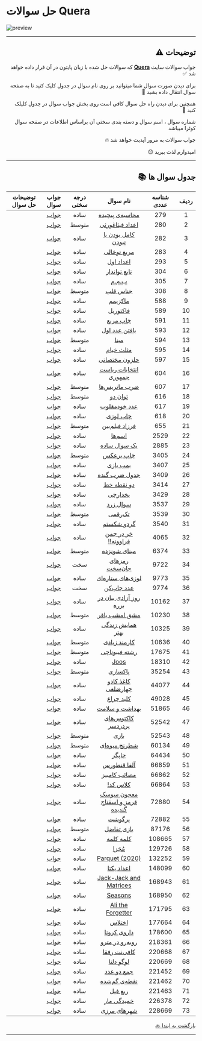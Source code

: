 # حل سوالات Quera
![preview](https://quera.org/static/react/assets/quera_logo-fa17772f.svg)

***
<div dir="rtl">

## توضیحات ⚠️

جواب سوالات سایت **[Quera](https://quera.org/dashboard)** که سوالات حل شده با زبان پایتون در آن قرار داده خواهد شد ✅

برای دیدن صورت سوال شما میتوانید بر روی نام سوال در جدول کلیک کنید تا به صفحه سوال انتقال داده بشید 📨

همچنین برای دیدن راه حل سوال کافی است روی بخش جواب سوال در جدول کلیلک کنید 💯

شماره سوال ، اسم سوال و دسته بندی سختی آن براساس اطلاعات در صفحه سوال کوئرا میباشد 

جواب سوالات به مرور آپدیت خواهد شد 🔥

امیدوارم لذت ببرید 😊

***

## جدول سوال ها 📚

| ردیف | شناسه عددی | نام سوال | درجه سختی | جواب سوال | توضیحات حل سوال |
| :---: | :---: | :-----: | :---: | :---: | :-----: |
| 1 | 279 | [محاسبه‌ی پیچیده](https://quera.org/problemset/279) | ساده | [جواب](Codes/easy/279/) | |
| 2 | 280 | [اعداد فیثاغورثی](https://quera.org/problemset/280) | متوسط | [جواب](Codes/mid/280/) | |
| 3 | 282 | [کامل بودن یا نبودن](https://quera.org/problemset/282) | ساده | [جواب](Codes/easy/282/) | |
| 4 | 283 | [مربع توخالی](https://quera.org/problemset/283) | ساده | [جواب](Codes/easy/283/) | |
| 5 | 293 | [اعداد اول](https://quera.org/problemset/293) | ساده | [جواب](Codes/easy/293/) | |
| 6 | 304 | [تابع تواندار](https://quera.org/problemset/304) | ساده | [جواب](Codes/easy/304/) | |
| 7 | 305 | [ب.م.م](https://quera.org/problemset/305) | ساده | [جواب](Codes/easy/305/) | |
| 8 | 308 | [جناس قلب](https://quera.org/problemset/308) | متوسط | [جواب](Codes/mid/308/) | |
| 9 | 588 | [ماکزیمم](https://quera.org/problemset/588) | ساده | [جواب](Codes/easy/588/) | |
| 10 | 589 | [فاکتوریل](https://quera.org/problemset/589) | ساده | [جواب](Codes/easy/589/) | |
| 11 | 591 | [چاپ مربع](https://quera.org/problemset/591) | ساده | [جواب](Codes/easy/591/) | |
| 12 | 593 | [یافتن عدد اول](https://quera.org/problemset/593) | ساده | [جواب](Codes/easy/593/) | |
| 13 | 594 | [مبنا](https://quera.org/problemset/594) | متوسط | [جواب](Codes/mid/594/) | |
| 14 | 595 | [مثلث خیام](https://quera.org/problemset/595) | ساده | [جواب](Codes/easy/595/) | |
| 15 | 597 | [حلزون مختصاتی](https://quera.org/problemset/597) | ساده | [جواب](Codes/easy/597/) | |
| 16 | 604 | [انتخابات ریاست جمهوری](https://quera.org/problemset/604) | ساده | [جواب](Codes/easy/604/) | |
| 17 | 607 | [ضرب ماتریس‌ها](https://quera.org/problemset/607) | متوسط | [جواب](Codes/mid/607/) | |
| 18 | 616 | [توان دو](https://quera.org/problemset/616) | متوسط | [جواب](Codes/mid/616/) | |
| 19 | 617 | [عدد خودمقلوب](https://quera.org/problemset/617) | ساده | [جواب](Codes/easy/617/) | |
| 20 | 618 | [چاپ لوزی](https://quera.org/problemset/618) | ساده | [جواب](Codes/easy/618/) | |
| 21 | 655 | [فرزاد فیلم‌بین](https://quera.org/problemset/655) | متوسط | [جواب](Codes/mid/655/) | |
| 22 | 2529 | [اسم‌ها](https://quera.org/problemset/2529) | ساده | [جواب](Codes/easy/2529/) | |
| 23 | 2885 | [یک سوال ساده](https://quera.org/problemset/2885) | ساده | [جواب](Codes/easy/2885/) | |
| 24 | 3405 | [چاپ برعکس](https://quera.org/problemset/3405) | متوسط | [جواب](Codes/mid/3405/) | |
| 25 | 3407 | [بمب بازی](https://quera.org/problemset/3407) | ساده | [جواب](Codes/easy/3407/) | |
| 26 | 3409 | [جدول ضرب گنده](https://quera.org/problemset/3409) | ساده | [جواب](Codes/easy/3409/) | |
| 27 | 3414 | [دو نقطه خط](https://quera.org/problemset/3414) | ساده | [جواب](Codes/easy/3414/) | |
| 28 | 3429 | [یخدارچی](https://quera.org/problemset/3429) | ساده | [جواب](Codes/easy/3429/) | |
| 29 | 3537 | [سوال زرد](https://quera.org/problemset/3537) | ساده | [جواب](Codes/easy/3537/) | |
| 30 | 3539 | [تک‌رقمی](https://quera.org/problemset/3539) | متوسط | [جواب](Codes/mid/3539/) | |
| 31 | 3540 | [گردو شکستم](https://quera.org/problemset/3540) | ساده | [جواب](Codes/easy/3540/) | |
| 32 | 4065 | [خر در چمن فراوونه!!](https://quera.org/problemset/4065) | ساده | [جواب](Codes/easy/4065/) | |
| 33 | 6374 | [مبنای شونزده](https://quera.org/problemset/6374) | متوسط | [جواب](Codes/mid/6374/) | |
| 34 | 9722 | [رمزهای جان‌سخت](https://quera.org/problemset/9722) | سخت | [جواب](Codes/hard/9722/) | |
| 35 | 9773 | [لوزی‌های ستاره‌ای](https://quera.org/problemset/9773) | ساده | [جواب](Codes/easy/9773/) | |
| 36 | 9774 | [عدد چاپ‌کن](https://quera.org/problemset/9774) | سخت | [جواب](Codes/hard/9774/) | |
| 37 | 10162 | [روز آزادی بیان در برره](https://quera.org/problemset/10162) | ساده | [جواب](Codes/easy/10162/) | |
| 38 | 10230 | [مشق امشب باقر](https://quera.org/problemset/10230) | متوسط | [جواب](Codes/mid/10230/) | |
| 39 | 10325 | [همایش زندگی بهتر](https://quera.org/problemset/10325) | ساده | [جواب](Codes/easy/10325/) | |
| 40 | 10636 | [کارمند زیادی](https://quera.org/problemset/10636) | متوسط | [جواب](Codes/mid/10636/) | |
| 41 | 17675 | [رشته فیبوناچی](https://quera.org/problemset/17675) | متوسط | [جواب](Codes/mid/17675/) | |
| 42 | 18310 | [Joos](https://quera.org/problemset/18310) | ساده | [جواب](Codes/easy/18310/) | |
| 43 | 35254 | [پاکسازی](https://quera.org/problemset/35254) | متوسط | [جواب](Codes/mid/35254/) | |
| 44 | 44077 | [کاغذ کادو چهارضلعی](https://quera.org/problemset/44077) | ساده | [جواب](Codes/easy/44077/) | |
| 45 | 49028 | [کلید چراغ](https://quera.org/problemset/49028) | ساده | [جواب](Codes/easy/49028/) | |
| 46 | 51865 | [بهداشت و سلامت](https://quera.org/problemset/51865) | ساده | [جواب](Codes/easy/51865/) | |
| 47 | 52542 | [کاکتوس‌های پردردسر](https://quera.org/problemset/52542) | ساده | [جواب](Codes/easy/52542/) | |
| 48 | 52543 | [بازی](https://quera.org/problemset/52543) | متوسط | [جواب](Codes/mid/52543/) | |
| 49 | 60134 | [شطرنج میوه‌ای](https://quera.org/problemset/60134) | متوسط | [جواب](Codes/mid/60134/) | |
| 50 | 64434 | [چاپگر](https://quera.org/problemset/64434) | ساده | [جواب](Codes/easy/64434/) | |
| 51 | 66859 | [آلفا قنطورس](https://quera.org/problemset/66859) | ساده | [جواب](Codes/easy/66859/) | |
| 52 | 66862 | [مصائب کامبیز](https://quera.org/problemset/66862) | ساده | [جواب](Codes/easy/66862/) | |
| 53 | 66864 | [کلاس کد!](https://quera.org/problemset/66864) | ساده | [جواب](Codes/easy/66864/) | |
| 54 | 72880 | [معجون سوسک قرمز و اسفناج گندیده](https://quera.org/problemset/72880) | ساده | [جواب](Codes/easy/72880/) | |
| 55 | 72882 | [پرگوشت](https://quera.org/problemset/72882) | ساده | [جواب](Codes/easy/72882/) | |
| 56 | 87176 | [بازی تفاضل](https://quera.org/problemset/87176) | متوسط | [جواب](Codes/mid/87176/) | |
| 57 | 108665 | [کلمه کلمه](https://quera.org/problemset/108665) | ساده | [جواب](Codes/easy/108665/) | |
| 58 | 129726 | [مُجَزا](https://quera.org/problemset/129726) | ساده | [جواب](Codes/easy/129726/) | |
| 59 | 132252 | [Parquet (2020)](https://quera.org/problemset/132252) | ساده | [جواب](Codes/easy/132252/) | |
| 60 | 148099 | [اعداد یکتا](https://quera.org/problemset/148099) | ساده | [جواب](Codes/easy/148099/) | |
| 61 | 168943 | [Jack-Jack and Matrices](https://quera.org/problemset/168943) | ساده | [جواب](Codes/easy/168943/) | |
| 62 | 168950 | [Seasons](https://quera.org/problemset/168950) | ساده | [جواب](Codes/easy/168950/) | |
| 63 | 171795 | [Ali the Forgetter](https://quera.org/problemset/171795) | ساده | [جواب](Codes/easy/171795/) | |
| 64 | 177664 | [اختلاس](https://quera.org/problemset/177664) | ساده | [جواب](Codes/easy/177664/) | |
| 65 | 178600 | [داروی کرونا](https://quera.org/problemset/178600) | ساده | [جواب](Codes/easy/178600/) | |
| 66 | 218361 | [روبه‌رو در مترو](https://quera.org/problemset/218361) | ساده | [جواب](Codes/easy/218361/) | |
| 67 | 220668 | [کافی‌نت رفقا](https://quera.org/problemset/220668) | ساده | [جواب](Codes/easy/220668/) | |
| 68 | 220669 | [لوگو دلتا](https://quera.org/problemset/220669) | ساده | [جواب](Codes/easy/220669/) | |
| 69 | 221452 | [جمع دو عدد](https://quera.org/problemset/221452) | ساده | [جواب](Codes/easy/221452/) | |
| 70 | 221462 | [نقطه‌ی گم‌شده](https://quera.org/problemset/221462) | ساده | [جواب](Codes/easy/221462/) | |
| 71 | 221463 | [ربع فیل](https://quera.org/problemset/221463) | ساده | [جواب](Codes/easy/221463/) | |
| 72 | 226378 | [خمیدگی مار](https://quera.org/problemset/226378) | ساده | [جواب](Codes/easy/226378/) | |
| 73 | 228669 | [شهرهای مرزی](https://quera.org/problemset/228669) | ساده | [جواب](Codes/easy/228669/) | |

[بازگشت به ابتدا :back:](#حل-سوالات-Quera)
***

</div>
